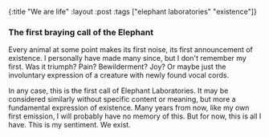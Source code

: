 {:title "We are life"
 :layout :post
 :tags  ["elephant laboratories" "existence"]}

### The first braying call of the Elephant

Every animal at some point makes its first noise, its first announcement of existence.  I personally have made many since, but I don't remember my first.  Was it triumph?  Pain?  Bewilderment?  Joy?  Or maybe just the involuntary expression of a creature with newly found vocal cords.  

In any case, this is the first call of Elephant Laboratories.  It may be considered similarly without specific content or meaning, but more a fundamental expression of existence.  Many years from now, like my own first emission, I will probably have no memory of this.  But for now, this is all I have.  This is my sentiment.  We exist.